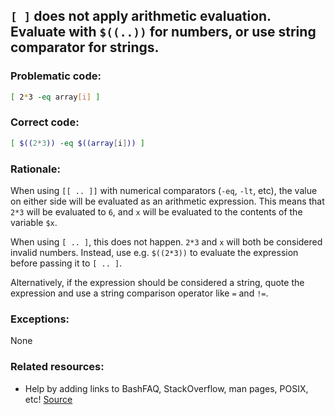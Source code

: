 ##  `[ ]` does not apply arithmetic evaluation. Evaluate with `$((..))` for numbers, or use string comparator for strings.

### Problematic code:

```sh
[ 2*3 -eq array[i] ]
```

### Correct code:

```sh
[ $((2*3)) -eq $((array[i])) ]
```

### Rationale:

When using `[[ .. ]]` with numerical comparators (`-eq`, `-lt`, etc), the value on either side will be evaluated as an arithmetic expression. This means that `2*3` will be evaluated to `6`, and `x` will be evaluated to the contents of the variable `$x`.

When using `[ .. ]`, this does not happen. `2*3` and `x` will both be considered invalid numbers. Instead, use e.g. `$((2*3))` to evaluate the expression before passing it to `[ .. ]`.

Alternatively, if the expression should be considered a string, quote the expression and use a string comparison operator like `=` and `!=`. 

### Exceptions:

None

### Related resources:

* Help by adding links to BashFAQ, StackOverflow, man pages, POSIX, etc!
[Source](https://github.com/koalaman/shellcheck/wiki/SC2255)

